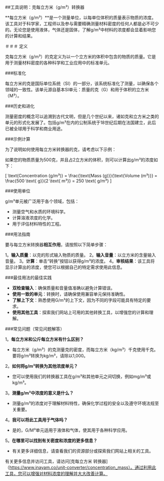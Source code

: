 ##工具说明：克每立方米（g/m³）转换器

**每立方米（g/m³）**是一个测量单位，以每单位体积的质量表示物质的浓度。该工具对于科学家，工程师以及参与需要精确测量材料密度的任何人都是必不可少的。无论您是使用液体，气体还是固体，了解g/m³中材料的浓度都会显着影响您的计算和结果。

＃＃＃ 定义

克每立方米（g/m³）的克定义为以一个立方米的体积中包含的物质的质量。它是用于测量材料密度的各种科学和工业应用中的标准单元。

###标准化

每立方米的克是国际单位系统（SI）的一部分，该系统标准化了测量，以确保各个领域的一致性。该单元源自基本SI单元：质量的克（G）和用于体积的立方米（M³）。

###历史和进化

测量密度的概念可以追溯到古代文明，但是几个世纪以来，诸如克和立方米之类的单元的形式化发展了。包括g/m³在内的公制系统于18世纪后期在法国建立，此后已被全球用于科学和商业用途。

###示例计算

为了说明如何使用每立方米转换器的克，请考虑以下示例：

如果您的物质质量为500克，并且占2立方米的体积，则可以计算出g/m³的浓度如下：

\[ \text{Concentration (g/m³)} = \frac{\text{Mass (g)}}{\text{Volume (m³)}} = \frac{500 \text{ g}}{2 \text{ m³}} = 250 \text{ g/m³} \]

###使用单位

g/m³单元被广泛用于各个领域，包括：

- 测量空气和水质的环境科学。
- 计算溶液浓度的化学。
- 用于评估材料特性的工程。

###用法指南

要与每立方米转换器**相互作用**，请按照以下简单步骤：

1。**输入质量**：以克的形式输入物质的质量。
2。**输入音量**：以立方米的含量输入音量。
3。**计算**：单击“转换”按钮以获得g/m³的浓度。
4。**审核结果**：该工具将显示计算出的浓度，使您可以根据自己的特定需求使用此信息。

###最佳用法的最佳实践

-  **双检查输入**：确保质量和音量值准确以避免计算错误。
-  **使用一致的单元**：转换时，请确保使用兼容单元保持准确性。
-  **了解上下文**：熟悉使用G/m³的上下文，因为不同的字段可能具有特定的要求。
-  **使用其他工具**：探索我们网站上可用的其他转换工具，以增强您的计算和理解。

###常见问题（常见问题解答）

1。**每立方米和公斤每立方米有什么区别？**
- 每立方米（g/m³）的克测量克的密度，而每立方米（kg/m³）千克使用千克。要将g/m³转换为kg/m³，请除以1,000。

2。**如何将g/m³转换为其他浓度单元？**
- 您可以使用我们的转换器工具在g/m³和其他单元之间切换，例如mg/m³或kg/m³。

3。**测量g/m³中浓度的意义是什么？**
- 测量g/m³的浓度对于理解材料特性，确保化学过程的安全以及遵守环境法规至关重要。

4。**我可以将此工具用于气体吗？**
- 是的，G/M³单元适用于液体和气体，使其用于各种科学应用。

5。**在哪里可以找到有关密度和浓度的更多信息？**
- 有关更多详细信息，请查看我们的资源部分或探索我们网站上相关的工具。

有关更多信息并访问工具，请访问[克每立方米 转换器]（https://www.inayam.co/unit-converter/concentration_mass）。通过利用此工具，您可以增强对材料浓度的理解并大大改善计算。